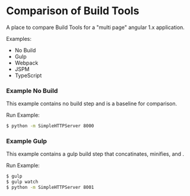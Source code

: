 # Comparison of Build Tools

A place to compare Build Tools for a "multi page" angular 1.x application.

Examples:
  - No Build
  - Gulp
  - Webpack
  - JSPM
  - TypeScript

### Example No Build

This example contains no build step and is a baseline for comparison.

Run Example:
```sh
$ python -m SimpleHTTPServer 8000
```

### Example Gulp

This example contains a gulp build step that concatinates, minifies, and .

Run Example:
```sh
$ gulp
$ gulp watch
$ python -m SimpleHTTPServer 8001
```